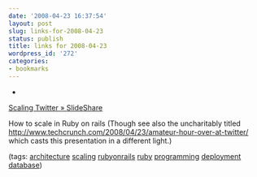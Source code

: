 ```yaml
---
date: '2008-04-23 16:37:54'
layout: post
slug: links-for-2008-04-23
status: publish
title: links for 2008-04-23
wordpress_id: '272'
categories:
- bookmarks
---
```



	
  * 
		

[Scaling Twitter » SlideShare](http://www.slideshare.net/Blaine/scaling-twitter/)


		

How to scale in Ruby on rails (Though see also the uncharitably titled http://www.techcrunch.com/2008/04/23/amateur-hour-over-at-twitter/ which casts this presentation in a different light.)


		

(tags: [architecture](http://del.icio.us/eob/architecture) [scaling](http://del.icio.us/eob/scaling) [rubyonrails](http://del.icio.us/eob/rubyonrails) [ruby](http://del.icio.us/eob/ruby) [programming](http://del.icio.us/eob/programming) [deployment](http://del.icio.us/eob/deployment) [database](http://del.icio.us/eob/database))


	



